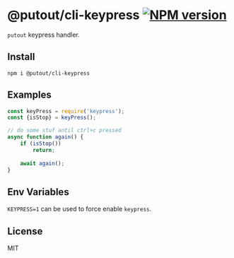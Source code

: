 # @putout/cli-keypress [![NPM version][NPMIMGURL]][NPMURL]

[NPMIMGURL]: https://img.shields.io/npm/v/@putout/cli-keypress.svg?style=flat&longCache=true
[NPMURL]: https://npmjs.org/package/@putout/cli-keypress "npm"

`putout` keypress handler.

## Install

```
npm i @putout/cli-keypress
```

## Examples

```js
const keyPress = require('keypress');
const {isStop} = keyPress();

// do some stuf antil ctrl+c pressed
async function again() {
    if (isStop())
        return;
    
    await again();
}
```

## Env Variables

`KEYPRESS=1` can be used to force enable `keypress`.

## License

MIT
